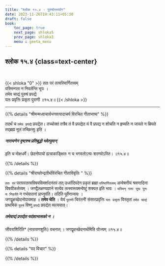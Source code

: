 ```yaml
---
title: "श्लोक १५.४ - पुरुषोत्तमयोग"
date: 2023-11-26T19:43:11+05:30
draft: false
book:
    toc_page: true
    next_page: shloka5
    prev_page: shloka3
    menu : geeta_menu
---
```


## श्लोक १५.४ {class=text-center}

<br/>

{{< shloka  "0"  >}}
ततः परं तत्परिमार्गितव्यम्  
यस्मिन्गता न निवर्तन्ति भूयः ।  
तमेव चाद्यं पुरुषं प्रपद्ये  
यतः प्रवृत्तिः प्रसृता पुराणी ॥१५.४॥
{{< /shloka >}}

---


{{% details "श्रीमन्मध्वाचार्यभगवत्पादाचर्य विरचित  गीताभाष्य" %}}

तदर्थं च `तमेव प्रपद्ये` प्रपद्येत। 
तच्चोक्तं तत्रैव तं वै प्रपद्येत यं वै प्रपद्य न 
शोचति न हृष्यति न जायते न म्रियते तद्ब्रह्म 
मूलं तच्छित्सुः इति । 
##### नारायणेन दृष्टश्च प्रतिबुद्धो भवेत्पुमान् 
इति च मोक्षधर्मे। छेदनोपायो 
ह्यत्राकाङ्क्षितः न च भगवतोऽन्यः शरण्योऽस्ति। ॥१५.४॥

{{% /details %}}



{{% details "श्रीराघवेन्द्रतीर्थविरचित गीताविवृतिः " %}}

`ततः परं` परापरतत्त्वविषयविमर्शादनंतरं 
तत्‌ उर्ध्वादिपदेन प्रकृतं ब्रह्मा 
`परिमार्गितव्यम्` अन्वेषणीयं श्रवणादिना 
विषयीकर्तव्यम्‌ । जगद्वैलक्षण्यज्ञाने सत्येव 
तत्स्वरूपमन्वेष्टुं शक्यत 
इति भावः । `यस्मिन्‌ गताः भूयः पुनः`  
`न निवर्तंते` न गर्भयातनां प्राप्नुवंति। 
तदिति पूर्वेणान्वयः ।  
जगद्वृक्षच्छेदनोपायमाह ॥ **तमेव चेति** । 
येयं `पुराणी` चिरंतनी संसारप्रवृत्तिः `यतः प्रसृता` 
विस्तृता `तमेव चाद्यं` प्राथमिकं `पुरुषं` विष्णु 
`प्रपद्ये` प्रपद्येत व्यत्ययात्‌।  
##### तमेवाद्यं प्रपद्येत यदंशाभासको न । 
जीवराशिरिति* (नारायणशुतिः) वचनात्‌ । जगद्वृक्षच्छेदनार्थमिति
योज्यम्‌ ॥१५.४॥

{{% /details %}}



{{% details "पद विचार" %}}


{{% /details %}}
